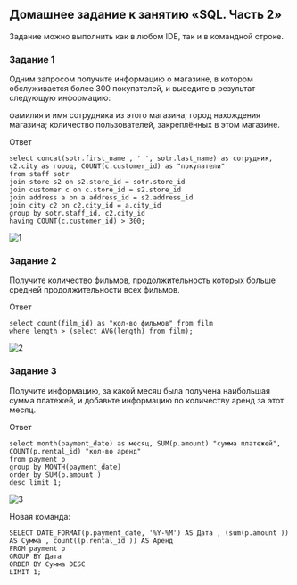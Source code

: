 ## Домашнее задание к занятию «SQL. Часть 2»


Задание можно выполнить как в любом IDE, так и в командной строке.

### Задание 1
Одним запросом получите информацию о магазине, в котором обслуживается более 300 покупателей, и выведите в результат следующую информацию:

фамилия и имя сотрудника из этого магазина;
город нахождения магазина;
количество пользователей, закреплённых в этом магазине.

Ответ
```
select concat(sotr.first_name , ' ', sotr.last_name) as сотрудник,  c2.city as город, COUNT(c.customer_id) as "покупатели"
from staff sotr
join store s2 on s2.store_id = sotr.store_id 
join customer c on c.store_id = s2.store_id
join address a on a.address_id = s2.address_id 
join city c2 on c2.city_id = a.city_id 
group by sotr.staff_id, c2.city_id 
having COUNT(c.customer_id) > 300;
```
![1](https://github.com/slava1005/FOPS-13/assets/114395964/9f9eaa40-5c5b-4601-98a9-1ed55a1c19f4)

### Задание 2
Получите количество фильмов, продолжительность которых больше средней продолжительности всех фильмов.

Ответ
```
select count(film_id) as "кол-во фильмов" from film 
where length > (select AVG(length) from film);
```
![2](https://github.com/slava1005/FOPS-13/assets/114395964/1cad286d-4f6d-4632-b07e-0cdb9f73375b)

### Задание 3
Получите информацию, за какой месяц была получена наибольшая сумма платежей, и добавьте информацию по количеству аренд за этот месяц.

Ответ
```
select month(payment_date) as месяц, SUM(p.amount) "сумма платежей", COUNT(p.rental_id) "кол-во аренд" 
from payment p
group by MONTH(payment_date)
order by SUM(p.amount ) 
desc limit 1;
```
![3](https://github.com/slava1005/FOPS-13/assets/114395964/04d0b061-affc-4c40-a94a-7b7e295d650b)

Новая команда:
```
SELECT DATE_FORMAT(p.payment_date, '%Y-%M') AS Дата , (sum(p.amount )) AS Сумма , count((p.rental_id )) AS Аренд
FROM payment p 
GROUP BY Дата
ORDER BY Сумма DESC
LIMIT 1;
```
